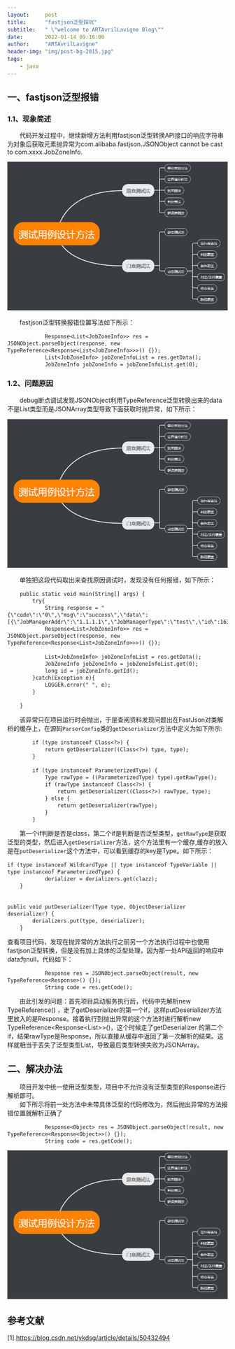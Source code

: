 ```yaml
---
layout:     post
title:      "fastjson泛型踩坑"
subtitle:   " \"welcome to ARTAvrilLavigne Blog\""
date:       2022-01-14 09:16:00
author:     "ARTAvrilLavigne"
header-img: "img/post-bg-2015.jpg"
tags:
    - java
---
```

## 一、fastjson泛型报错<br>

### 1.1、现象简述<br>

　　代码开发过程中，继续新增方法利用fastjson泛型转换API接口的响应字符串为对象后获取元素抛异常为com.alibaba.fastjson.JSONObject cannot be cast to com.xxxx.JobZoneInfo.<br>
<div>
	<a class="fancybox_mydefine" rel="group" href="https://github.com/ARTAvrilLavigne/ARTAvrilLavigne.github.io/blob/master/myblog/2021-03-10-Test-Method/1.png?raw=true">
            <img id="exception" src="https://github.com/ARTAvrilLavigne/ARTAvrilLavigne.github.io/blob/master/myblog/2021-03-10-Test-Method/1.png?raw=true" alt="exception"/>
	</a>
</div>

　　fastjson泛型转换报错位置写法如下所示：<br>
```
            Response<List<JobZoneInfo>> res = JSONObject.parseObject(response, new TypeReference<Response<List<JobZoneInfo>>>() {});
            List<JobZoneInfo> jobZoneInfoList = res.getData();
            JobZoneInfo jobZoneInfo = jobZoneInfoList.get(0);
```

### 1.2、问题原因<br>

　　debug断点调试发现JSONObject利用TypeReference泛型转换出来的data不是List类型而是JSONArray类型导致下面获取时抛异常，如下所示：<br>
<div>
	<a class="fancybox_mydefine" rel="group" href="https://github.com/ARTAvrilLavigne/ARTAvrilLavigne.github.io/blob/master/myblog/2021-03-10-Test-Method/1.png?raw=true">
            <img id="成功前" src="https://github.com/ARTAvrilLavigne/ARTAvrilLavigne.github.io/blob/master/myblog/2021-03-10-Test-Method/1.png?raw=true" alt="exception"/>
	</a>
</div>

　　单独把这段代码取出来查找原因调试时，发现没有任何报错，如下所示：<br>
```
    public static void main(String[] args) {
        try{
            String response = "{\"code\":\"0\",\"msg\":\"success\",\"data\":[{\"JobManagerAddr\":\"1.1.1.1\",\"JobManagerType\":\"test\",\"id\":1638523853,\"text\":\"Cluster_name\",\"JobManagerPort\":\"8080\"}]}";
            Response<List<JobZoneInfo>> res = JSONObject.parseObject(response, new TypeReference<Response<List<JobZoneInfo>>>() {});

            List<JobZoneInfo> jobZoneInfoList = res.getData();
            JobZoneInfo jobZoneInfo = jobZoneInfoList.get(0);
            long id = jobZoneInfo.getId();
        }catch(Exception e){
            LOGGER.error(" ", e);
        }

    }
```

　　该异常只在项目运行时会抛出，于是查阅资料发现问题出在FastJson对类解析的缓存上，在源码`ParserConfig`类的`getDeserializer`方法中定义为如下所示:

```
        if (type instanceof Class<?>) {
            return getDeserializer((Class<?>) type, type);
        }
 
        if (type instanceof ParameterizedType) {
            Type rawType = ((ParameterizedType) type).getRawType();
            if (rawType instanceof Class<?>) {
                return getDeserializer((Class<?>) rawType, type);
            } else {
                return getDeserializer(rawType);
            }
        }
```
  
　　第一个if判断是否是class，第二个if是判断是否泛型类型，`getRawType`是获取泛型的类型，然后进入`getDeserializer`方法，这个方法里有一个缓存,缓存的放入是在`putDeserializer`这个方法中，可以看到缓存的key是Type。如下所示：

```
if (type instanceof WildcardType || type instanceof TypeVariable || type instanceof ParameterizedType) {
            derializer = derializers.get(clazz);
    }


public void putDeserializer(Type type, ObjectDeserializer deserializer) {
        derializers.put(type, deserializer);
    }

```

查看项目代码，发现在抛异常的方法执行之前另一个方法执行过程中也使用fastjson泛型转换，但是没有加上具体的泛型处理，因为那一处API返回的响应中data为null，代码如下：<br>

```
            Response res = JSONObject.parseObject(result, new TypeReference<Response>() {});
            String code = res.getCode();
```

　　由此引发的问题：首先项目启动服务执行后，代码中先解析new TypeReference<Response>() ，走了getDeserializer的第一个if，这样putDeserializer方法里放入的是Response。接着执行到抛出异常的这个方法时进行解析new TypeReference<Response<List<JobZoneInfo>>>()，这个时候走了getDeserializer 的第二个if，结果rawType是Response，所以直接从缓存中返回了第一次解析的结果。这样就相当于丢失了泛型类型List<JobZoneInfo>，导致最后类型转换失败为JSONArray。


## 二、解决办法<br>

　　项目开发中统一使用泛型类型，项目中不允许没有泛型类型的Response进行解析即可。<br>
　　如下所示将前一处方法中未带具体泛型的代码修改为，然后抛出异常的方法报错位置就解析正确了<br>

```
            Response<Object> res = JSONObject.parseObject(result, new TypeReference<Response<Object>>() {});
            String code = res.getCode();
```

<div>
	<a class="fancybox_mydefine" rel="group" href="https://github.com/ARTAvrilLavigne/ARTAvrilLavigne.github.io/blob/master/myblog/2021-03-10-Test-Method/1.png?raw=true">
            <img id="成功后" src="https://github.com/ARTAvrilLavigne/ARTAvrilLavigne.github.io/blob/master/myblog/2021-03-10-Test-Method/1.png?raw=true" alt="exception"/>
	</a>
</div>

## 参考文献<br>
[1].https://blog.csdn.net/ykdsg/article/details/50432494<br>
